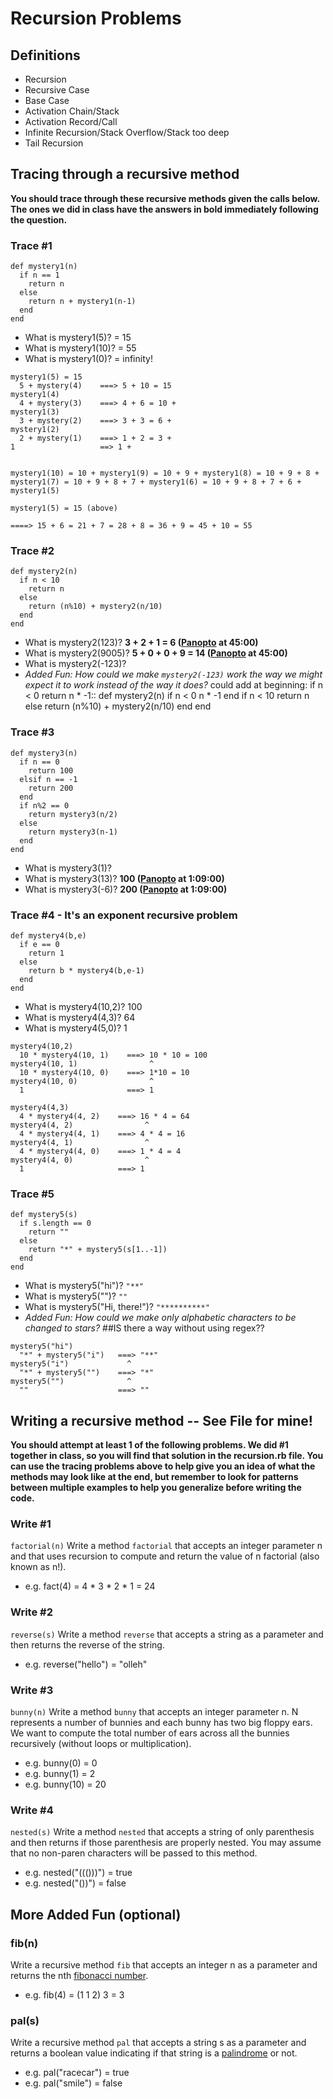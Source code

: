 # Recursion Problems

## Definitions
- Recursion
- Recursive Case
- Base Case
- Activation Chain/Stack
- Activation Record/Call
- Infinite Recursion/Stack Overflow/Stack too deep
- Tail Recursion

## Tracing through a recursive method

**You should trace through these recursive methods given the calls below. The ones we did in class have the answers in bold immediately following the question.**

### Trace #1
```
def mystery1(n)
  if n == 1
    return n
  else
    return n + mystery1(n-1)
  end
end
```

- What is mystery1(5)? = 15
- What is mystery1(10)? = 55
- What is mystery1(0)? = infinity!

```
mystery1(5) = 15
  5 + mystery(4)    ===> 5 + 10 = 15
mystery1(4)
  4 + mystery(3)    ===> 4 + 6 = 10 +
mystery1(3)
  3 + mystery(2)    ===> 3 + 3 = 6 +
mystery1(2)         
  2 + mystery(1)    ===> 1 + 2 = 3 +
1                   ==> 1 +


mystery1(10) = 10 + mystery1(9) = 10 + 9 + mystery1(8) = 10 + 9 + 8 + mystery1(7) = 10 + 9 + 8 + 7 + mystery1(6) = 10 + 9 + 8 + 7 + 6 + mystery1(5)

mystery1(5) = 15 (above)

====> 15 + 6 = 21 + 7 = 28 + 8 = 36 + 9 = 45 + 10 = 55
```




### Trace #2
```
def mystery2(n)
  if n < 10
    return n
  else
    return (n%10) + mystery2(n/10)
  end
end
```

- What is mystery2(123)? **3 + 2 + 1 = 6 ([Panopto](https://adaacademy.hosted.panopto.com/Panopto/Pages/Viewer.aspx?id=202b1920-9501-4fd3-ae41-7b35a50166ff) at 45:00)**
- What is mystery2(9005)? **5 + 0 + 0 + 9 = 14 ([Panopto](https://adaacademy.hosted.panopto.com/Panopto/Pages/Viewer.aspx?id=202b1920-9501-4fd3-ae41-7b35a50166ff) at 45:00)**
- What is mystery2(-123)?
- _Added Fun: How could we make `mystery2(-123)` work the way we might expect it to work instead of the way it does?_
  could add at beginning: if n < 0 return n * -1::
        def mystery2(n)
          if n < 0
            n * -1
          end
          if n < 10
            return n
          else
            return (n%10) + mystery2(n/10)
          end
        end

### Trace #3
```
def mystery3(n)
  if n == 0
    return 100
  elsif n == -1
    return 200
  end
  if n%2 == 0
    return mystery3(n/2)
  else
    return mystery3(n-1)
  end
end
```

- What is mystery3(1)?
- What is mystery3(13)? **100 ([Panopto](https://adaacademy.hosted.panopto.com/Panopto/Pages/Viewer.aspx?id=202b1920-9501-4fd3-ae41-7b35a50166ff) at 1:09:00)**
- What is mystery3(-6)? **200 ([Panopto](https://adaacademy.hosted.panopto.com/Panopto/Pages/Viewer.aspx?id=202b1920-9501-4fd3-ae41-7b35a50166ff) at 1:09:00)**

### Trace #4  - It's an exponent recursive problem
```
def mystery4(b,e)  
  if e == 0
    return 1
  else
    return b * mystery4(b,e-1)
  end
end
```



- What is mystery4(10,2)? 100
- What is mystery4(4,3)? 64
- What is mystery4(5,0)? 1

```
mystery4(10,2)
  10 * mystery4(10, 1)    ===> 10 * 10 = 100
mystery4(10, 1)                ^
  10 * mystery4(10, 0)    ===> 1*10 = 10
mystery4(10, 0)                ^
  1                       ===> 1

```

```
mystery4(4,3)
  4 * mystery4(4, 2)    ===> 16 * 4 = 64
mystery4(4, 2)                ^
  4 * mystery4(4, 1)    ===> 4 * 4 = 16
mystery4(4, 1)                ^
  4 * mystery4(4, 0)    ===> 1 * 4 = 4
mystery4(4, 0)                ^
  1                     ===> 1

```




### Trace #5
```
def mystery5(s)
  if s.length == 0
    return ""
  else
    return "*" + mystery5(s[1..-1])
  end
end
```

- What is mystery5("hi")? ```"**"```
- What is mystery5("")? ```""```
- What is mystery5("Hi, there!")? ```"**********"```
- _Added Fun: How could we make only alphabetic characters to be changed to stars?_
  ##IS there a way without using regex??


```
mystery5("hi")
  "*" + mystery5("i")   ===> "**"
mystery5("i")             ^
  "*" + mystery5("")    ===> "*"
mystery5("")              ^
  ""                    ===> ""
```



## Writing a recursive method  -- See File for mine!

**You should attempt at least 1 of the following problems. We did #1 together in class, so you will find that solution in the recursion.rb file. You can use the tracing problems above to help give you an idea of what the methods may look like at the end, but remember to look for patterns between multiple examples to help you generalize before writing the code.**

### Write #1
`factorial(n)`
Write a method `factorial` that accepts an integer parameter n and that uses recursion to compute and return the value of n factorial (also known as n!).

- e.g. fact(4) = 4 * 3 * 2 * 1 = 24

### Write #2
`reverse(s)`
Write a method `reverse` that accepts a string as a parameter
and then returns the reverse of the string.

- e.g. reverse("hello") = "olleh"

### Write #3
`bunny(n)`
Write a method `bunny` that accepts an integer parameter n. N represents a
number of bunnies and each bunny has two big floppy ears. We want to compute the total number of ears across all the bunnies recursively (without loops or multiplication).

- e.g. bunny(0) = 0
- e.g. bunny(1) = 2
- e.g. bunny(10) = 20



### Write #4
`nested(s)`
Write a method `nested` that accepts a string of only parenthesis
and then returns if those parenthesis are properly nested. You may
assume that no non-paren characters will be passed to this method.

- e.g. nested("((()))") = true
- e.g. nested("())") = false





## More Added Fun (optional)

### fib(n)
Write a recursive method `fib` that accepts an integer n as a parameter and returns the nth [fibonacci number](https://en.wikipedia.org/wiki/Fibonacci#Fibonacci_sequence).

- e.g. fib(4) = (1 1 2) 3 = 3

### pal(s)
Write a recursive method `pal` that accepts a string s as a parameter and returns a boolean value indicating if that string is a [palindrome](https://en.wikipedia.org/wiki/Palindrome) or not.

- e.g. pal("racecar") = true
- e.g. pal("smile") = false
